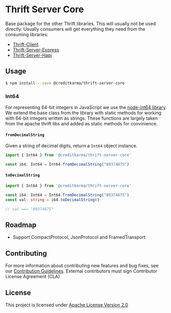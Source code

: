 # Thrift Server Core

Base package for the other Thrift libraries. This will usually not be used directly. Usually consumers will get everything they need from the consuming libraries:

* [Thrift-Client](https://github.com/creditkarma/thrift-server/tree/master/packages/thrift-client)
* [Thrift-Server-Express](https://github.com/creditkarma/thrift-server/tree/master/packages/thrift-server-express)
* [Thrift-Server-Hapi](https://github.com/creditkarma/thrift-server/tree/master/packages/thrift-server-hapi)

## Usage

```sh
$ npm install --save @creditkarma/thrift-server-core
```

### Int64

For representing 64-bit integers in JavaScript we use the [node-int64 library](https://github.com/broofa/node-int64). We extend the base class from the library with static methods for working with 64-bit integers written as strings. These functions are largely taken from the apache thrift libs and added as static methods for convinience.

#### `fromDecimalString`

Given a string of decimal digits, return a `Int64` object instance.

```typescript
import { Int64 } from '@creditkarma/thrift-server-core'

const i64: Int64 = Int64.fromDecimalString("89374875")
```

#### `toDecimalString`

```typescript
import { Int64 } from '@creditkarma/thrift-server-core'

const i64: Int64 = Int64.fromDecimalString("89374875")
const val: string = i64.toDecimalString()

// val === "89374875"
```

## Roadmap

* Support CompactProtocol, JsonProtocol and FramedTransport

## Contributing

For more information about contributing new features and bug fixes, see our [Contribution Guidelines](https://github.com/creditkarma/CONTRIBUTING.md).
External contributors must sign Contributor License Agreement (CLA)

## License

This project is licensed under [Apache License Version 2.0](./LICENSE)